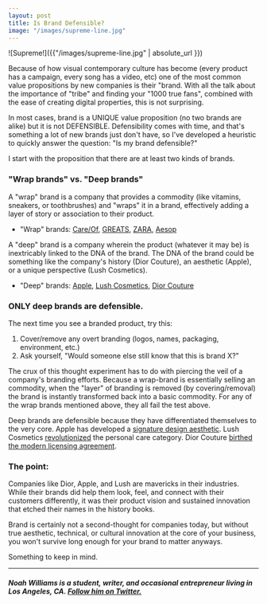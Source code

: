 ```yaml
---
layout: post
title: Is Brand Defensible?
image: "/images/supreme-line.jpg"
---
```


![Supreme!]({{"/images/supreme-line.jpg" | absolute_url }})

Because of how visual contemporary culture has become (every product has a campaign, every song has a video, etc) one of the most common value propositions by new companies is their "brand. With all the talk about the importance of "tribe" and finding your "1000 true fans", combined with the ease of creating digital properties, this is not surprising. 

In most cases, brand is a UNIQUE value proposition (no two brands are alike) but it is not DEFENSIBLE. Defensibility comes with time, and that's something a lot of new brands just don't have, so I've developed a heuristic to quickly answer the question: "Is my brand defensible?"

I start with the proposition that there are at least two kinds of brands.

### "Wrap brands" vs. "Deep brands"

A "wrap" brand is a company that provides a commodity (like vitamins, sneakers, or toothbrushes) and "wraps" it in a brand, effectively adding a layer of story or association to their product. 

- "Wrap" brands: <a href="https://takecareof.com/">Care/Of</a>, <a href="https://greats.com/">GREATS</a>, <a href="https://zara.com/">ZARA</a>, <a href="https://aesop.com/">Aesop</a>

A "deep" brand is a company wherein the product (whatever it may be) is inextricably linked to the DNA of the brand. The DNA of the brand could be something like the company's history (Dior Couture), an aesthetic (Apple), or a unique perspective (Lush Cosmetics). 

- "Deep" brands: <a href="https://apple.com/">Apple</a>, <a href="https://lush.com/">Lush Cosmetics</a>, <a href="https://dior.com/">Dior Couture</a> 

###  ONLY deep brands are defensible. 

The next time you see a branded product, try this: 

1. Cover/remove any overt branding (logos, names, packaging, environment, etc.)
2. Ask yourself, "Would someone else still know that this is brand X?"

The crux of this thought experiment has to do with piercing the veil of a company's branding efforts. Because a wrap-brand is essentially selling an commodity, when the "layer" of branding is removed (by covering/removal) the brand is instantly transformed back into a basic commodity. For any of the wrap brands mentioned above, they all fail the test above. 

Deep brands are defensible because they have differentiated themselves to the very core. Apple has developed a <a href="https://www.smithsonianmag.com/arts-culture/how-steve-jobs-love-of-simplicity-fueled-a-design-revolution-23868877/?all">signature design aesthetic</a>. Lush Cosmetics <a href="https://www.lushusa.com/story?cid=article_a-lush-legacy">revolutionized</a> the personal care category. Dior Couture <a href="https://en.wikipedia.org/wiki/Christian_Dior_SE">birthed the modern licensing agreement</a>. 

### The point:

Companies like Dior, Apple, and Lush are mavericks in their industries. While their brands did help them look, feel, and connect with their customers differently, it was their product vision and sustained innovation that etched their names in the history books. 

Brand is certainly not a second-thought for companies today, but without true aesthetic, technical, or cultural innovation at the core of your business, you won't survive long enough for your brand to matter anyways. 

Something to keep in mind. 

------------------------

#### <i>Noah Williams is a student, writer, and occasional entrepreneur living in Los Angeles, CA. <a href="https://twitter.com/swimjones">Follow him on Twitter.</a></i>










